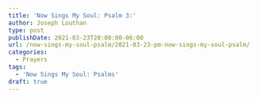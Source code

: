 ```yaml
---
title: 'Now Sings My Soul: Psalm 3:'
author: Joseph Louthan
type: post
publishDate: 2021-03-23T20:00:00-06:00
url: /now-sings-my-soul-psalm/2021-03-23-pm-now-sings-my-soul-psalm/
categories:
  - Prayers
tags:
  - 'Now Sings My Soul: Psalms'
draft: true
---
```

<div style="font-variant: small-caps;">

</div>
    
